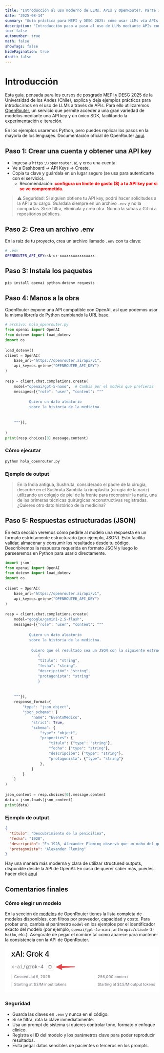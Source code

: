 ```yaml
---
title: "Introducción al uso moderno de LLMs. APIs y OpenRouter. Parte 1 – Magíster UAndes"
date: "2025-08-14"
summary: "Guía práctica para MEPI y DESG 2025: cómo usar LLMs vía APIs con OpenRouter, ejemplos en Python, respuestas estructuradas y buenas prácticas."
description: "Introducción paso a paso al uso de LLMs mediante APIs con OpenRouter: instalación, configuración de .env, ejemplos en Python, seguridad y recomendaciones."
toc: false
autonumber: true
math: false
showTags: false
hidePagination: true
draft: false
---
```


# Introducción

Esta guía, pensada para los cursos de posgrado MEPI y DESG 2025 de la Universidad de los Andes (Chile), explica y deja ejemplos prácticos para introducirnos en el uso de LLMs a través de APIs. Para ello utilizaremos [OpenRouter](https://openrouter.com), un servicio que permite acceder a una gran variedad de modelos mediante una API key y un único SDK, facilitando la experimentación e iteración.

En los ejemplos usaremos Python, pero puedes replicar los pasos en la mayoría de los lenguajes. Documentación oficial de OpenRouter [aquí](https://openrouter.ai/docs/quickstart).


## Paso 1: Crear una cuenta y obtener una API key
- Ingresa a `https://openrouter.ai` y crea una cuenta.
- Ve a Dashboard → API Keys → Create.
- Copia tu clave y guárdala en un lugar seguro (se usa para autenticarte con el servicio).
    - Recomendación: <span style="color: red; font-weight: bold;">configura un límite de gasto ($) a tu API key por si se ve comprometida.</span>

> ⚠️ Seguridad: Si alguien obtiene tu API key, podrá hacer solicitudes a la API a tu cargo. Guárdala siempre en un archivo `.env` y no la compartas. Si se filtra, elimínala y crea otra. Nunca la subas a Git ni a repositorios públicos.


## Paso 2: Crea un archivo .env

En la raíz de tu proyecto, crea un archivo llamado `.env` con tu clave:

```bash
# .env
OPENROUTER_API_KEY=sk-or-xxxxxxxxxxxxxxxx
```

## Paso 3: Instala los paquetes 

```bash
pip install openai python-dotenv requests
```

## Paso 4: Manos a la obra
OpenRouter expone una API compatible con OpenAI, así que podemos usar la misma librería de Python cambiando la URL base.

```python
# archivo: hola_openrouter.py
from openai import OpenAI
from dotenv import load_dotenv
import os

load_dotenv()
client = OpenAI(
    base_url="https://openrouter.ai/api/v1",
    api_key=os.getenv("OPENROUTER_API_KEY")
)

resp = client.chat.completions.create(
    model="openai/gpt-5-nano",  # Cambia por el modelo que prefieras
    messages=[{"role": "user", "content": """
    
           Quiero un dato aleatorio 
           sobre la historia de la medicina. 
    
    
    """}],

)
print(resp.choices[0].message.content)
```

### Cómo ejecutar

```bash
python hola_openrouter.py
```


### Ejemplo de output

> En la India antigua, Sushruta, considerado el padre de la cirugía, describe en el Sushruta Samhita la rinoplastia (cirugía de la nariz) utilizando un colgajo de piel de la frente para reconstruir la nariz, una de las primeras técnicas quirúrgicas reconstructivas registradas. ¿Quieres otro dato histórico de la medicina?



## Paso 5: Respuestas estructuradas (JSON)

En esta sección veremos cómo pedirle al modelo una respuesta en un formato estrictamente estructurado (por ejemplo, JSON). Esto facilita validar, almacenar y consumir los resultados desde tu código. Describiremos la respuesta requerida en formato JSON y luego lo parsearemos en Python para usarlo directamente.

```python
import json
from openai import OpenAI
from dotenv import load_dotenv
import os

client = OpenAI(
    base_url="https://openrouter.ai/api/v1",
    api_key=os.getenv("OPENROUTER_API_KEY")
)

resp = client.chat.completions.create(
    model="google/gemini-2.5-flash",  
    messages=[{"role": "user", "content": """
    
           Quiero un dato aleatorio 
           sobre la historia de la medicina. 

            Quiero que el resultado sea un JSON con la siguiente estructura:
               {
               "título": "string",
               "fecha": "string",
               "descripción": "string",
               "protagonista": "string"
               }
    
    
    """}],
    response_format={
        "type": "json_object",
        "json_schema": {
            "name": "EventoMedico",
            "strict": True,
            "schema": {
                "type": "object",
                "properties": {
                    "titulo": {"type": "string"},
                    "fecha": {"type": "string"},
                    "descripción": {"type": "string"},
                    "protagonista": {"type": "string"}
                },
            }
        }
    }
)

json_content = resp.choices[0].message.content
data = json.loads(json_content)
print(data)
```

### Ejemplo de output
```json
{
  "título": "Descubrimiento de la penicilina",
  "fecha": "1928",
  "descripción": "En 1928, Alexander Fleming observó que un moho del género Penicillium notatum contaminó una placa de cultivo de Staphylococcus aureus y que, alrededor del moho, el crecimiento bacteriano se detenía. Este hallazgo llevó al aislamiento de la penicilina, el primer antibiótico, y marcó el inicio de la era de los antibióticos.",
  "protagonista": "Alexander Fleming"
}
```


Hay una manera más moderna y clara de utilizar structured outputs, disponible desde la API de OpenAI. En caso de querer saber más, puedes hacer clíck [aquí](https://platform.openai.com/docs/guides/structured-outputs)


## Comentarios finales

### Cómo elegir un modelo

En la sección de [modelos](https://openrouter.ai/models) de OpenRouter tienes la lista completa de modelos disponibles, con filtros por proveedor, capacidad y costo. Para probar uno, cambia el parámetro `model` en los ejemplos por el identificador exacto del modelo (por ejemplo, `openai/gpt-4o-mini`, `anthropic/claude-3-haiku`, etc.). Asegúrate de pegar el nombre tal como aparece para mantener la consistencia con la API de OpenRouter.


![copy_model](copy_model.png)


### Seguridad

- Guarda las claves en `.env` y nunca en el código.
- Si se filtra, rota la clave inmediatamente.
- Usa un prompt de sistema si quieres controlar tono, formato o enfoque clínico.
- Registra el ID del modelo y los parámetros clave para poder reproducir resultados.
- Evita pegar datos sensibles de pacientes o terceros en los prompts.


